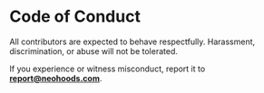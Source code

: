 # Code of Conduct

All contributors are expected to behave respectfully.
Harassment, discrimination, or abuse will not be tolerated.

If you experience or witness misconduct, report it to **report@neohoods.com**.
